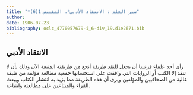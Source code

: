 ```yaml
---
title: "*سير العلم : الانتقاد الأدبي*. المقتبس 1(6)"
author: 
date: 1906-07-23
bibliography: oclc_4770057679-i_6-div_19.d1e2671.bib
---
```




##  الانتقاد الأدبي 


 رأى  أحد  علماء فرنسا أن يجعل للنقد طريقة أنجع من طريقته المتبعة الآن وذلك بأن لا تنقد إلا الكتب أو الروايات التي وافقت على استحسانها جمعية مطالعة مؤلفة من طبقة عالية من الصحافيين والمؤلفين ويرى أن هذه الطريقة مما يزيد به انتشار الكتاب ويبعث القراء والمبتاعين على مطالعته وابتياعه. 
